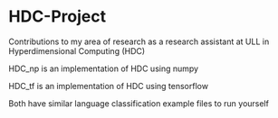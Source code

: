 # HDC-Project
Contributions to my area of research as a research assistant at ULL in Hyperdimensional Computing (HDC)

HDC_np is an implementation of HDC using numpy

HDC_tf is an implementation of HDC using tensorflow

Both have similar language classification example files to run yourself
